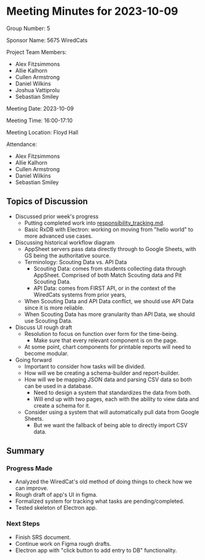 # Meeting Minutes for 2023-10-09 <!-- ISO-8601 format -->

Group Number: 5

Sponsor Name: 5675 WiredCats 

Project Team Members:
- Alex Fitzsimmons
- Allie Kalhorn
- Cullen Armstrong
- Daniel Wilkins
- Joshua Vattiprolu
- Sebastian Smiley

Meeting Date: 2023-10-09 <!-- ISO-8601 format -->

Meeting Time: 16:00-17:10 <!-- 24-hour time -->

Meeting Location: Floyd Hall <!-- MEETING_LOCATION_HERE -->

Attendance: <!-- Include team members and sponsors. -->
- Alex Fitzsimmons
- Allie Kalhorn
- Cullen Armstrong
- Daniel Wilkins
- Sebastian Smiley

## Topics of Discussion

- Discussed prior week's progress
  - Putting completed work into [responsibility_tracking.md](/artifacts/responsibility_tracking.md).
  - Basic RxDB with Electron: working on moving from "hello world" to more advanced use cases.
- Discussing historical workflow diagram
  - AppSheet servers pass data directly through to Google Sheets, with GS being the authoritative source.
  - Terminology: Scouting Data vs. API Data
    - Scouting Data: comes from students collecting data through AppSheet. Comprised of both Match Scouting data and Pit Scouting Data.
    - API Data: comes from FIRST API, or in the context of the WiredCats systems from prior years, 
  - When Scouting Data and API Data conflict, we should use API Data since it is more reliable.
  - When Scouting Data has more granularity than API Data, we should use Scouting Data.
- Discuss UI rough draft
  - Resolution to focus on function over form for the time-being.
    - Make sure that every relevant component is on the page.
  - At some point, chart components for printable reports will need to become modular.
- Going forward
  - Important to consider how tasks will be divided.
  - How will we be creating a schema-builder and report-builder.
  - How will we be mapping JSON data and parsing CSV data so both can be used in a database.
    - Need to design a system that standardizes the data from both.
    - Will end up with two pages, each with the ability to view data and create a schema for it.
  - Consider using a system that will automatically pull data from Google Sheets.
    - But we want the fallback of being able to directly import CSV data.
  


## Summary

### Progress Made <!-- What have we accomplished since last meeting? -->

- Analyzed the WiredCat's old method of doing things to check how we can improve.
- Rough draft of app's UI in figma.
- Formalized system for tracking what tasks are pending/completed.
- Tested skeleton of Electron app.

### Next Steps <!-- What do we want to accomplish before the next meeting? -->

- Finish SRS document.
- Continue work on Figma rough drafts.
- Electron app with "click button to add entry to DB" functionality.
